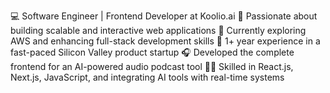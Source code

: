 💻 Software Engineer | Frontend Developer at Koolio.ai
🚀 Passionate about building scalable and interactive web applications
🌱 Currently exploring AWS and enhancing full-stack development skills
📍 1+ year experience in a fast-paced Silicon Valley product startup
🎧 Developed the complete frontend for an AI-powered audio podcast tool
👨‍💻 Skilled in React.js, Next.js, JavaScript, and integrating AI tools with real-time systems
